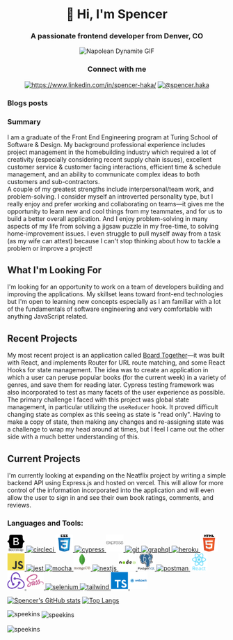 <h1 align="center">👋 Hi, I'm Spencer</h1>
<h3 align="center">A passionate frontend developer from Denver, CO</h3>

<div align="center">
  <img src="https://media.giphy.com/media/icUEIrjnUuFCWDxFpU/giphy.gif" alt="Napolean Dynamite GIF"/>
</div>
<h3 align="center">Connect with me</h3>
<p align="center">
  <a href="https://linkedin.com/in/spencer-haka/" target="blank"><img align="center" src="https://raw.githubusercontent.com/rahuldkjain/github-profile-readme-generator/master/src/images/icons/Social/linked-in-alt.svg" alt="https://www.linkedin.com/in/spencer-haka/" height="30" width="40" /></a>
  <a href="https://medium.com/@spencer.haka" target="blank"><img align="center" src="https://raw.githubusercontent.com/rahuldkjain/github-profile-readme-generator/master/src/images/icons/Social/medium.svg" alt="@spencer.haka" height="30" width="40" /></a>
</p>

### Blogs posts
<!-- BLOG-POST-LIST:START -->
<!-- BLOG-POST-LIST:END -->

<!--
<div id="badges" align="center">
  <a href="https://www.linkedin.com/in/spencer-haka">
  <img src="https://img.shields.io/badge/LinkedIn-blue?style=for-the-badge&logo=linkedin&logoColor=white" alt="LinkedIn Badge"/>
  </a>
</div>
-->

<h3>Summary</h3>
I am a graduate of the Front End Engineering program at Turing School of Software & Design. My background professional experience includes project management in the homebuilding industry which required a lot of creativity (especially considering recent supply chain issues), excellent customer service & customer facing interactions, efficient time & schedule management, and an ability to communicate complex ideas to both customers and sub-contractors.<br>
A couple of my greatest strengths include interpersonal/team work, and problem-solving. I consider myself an introverted personality type, but I really enjoy and prefer working and collaborating on teams—it gives me the opportunity to learn new and cool things from my teammates, and for us to build a better overall application. And I enjoy problem-solving in many aspects of my life from solving a jigsaw puzzle in my free-time, to solving home-improvement issues. I even struggle to pull myself away from a task (as my wife can attest) because I can't stop thinking about how to tackle a problem or improve a project!

## What I'm Looking For
I'm looking for an opportunity to work on a team of developers building and improving the applications. My skillset leans toward front-end technologies but I'm open to learning new concepts especially as I am familiar with a lot of the fundamentals of software engineering and very comfortable with anything JavaScript related.

## Recent Projects
My most recent project is an application called [Board Together](https://fe-board-together-9mww.vercel.app/)—it was built with React, and implements Router for URL route matching, and some React Hooks for state management. The idea was to create an application in which a user can peruse popular books (for the current week) in a variety of genres, and save them for reading later. Cypress testing framework was also incorporated to test as many facets of the user experience as possible. The primary challenge I faced with this project was global state management, in particular utilizing the `useReducer` hook. It proved difficult changing state as complex as this seeing as state is "read only". Having to make a copy of state, then making any changes and re-assigning state was a challenge to wrap my head around at times, but I feel I came out the other side with a much better understanding of this.

## Current Projects
I'm currently looking at expanding on the Neatflix project by writing a simple backend API using Express.js and hosted on vercel. This will allow for more control of the information incorporated into the application and will even allow the user to sign in and see their own book ratings, comments, and reviews.

<h3 align="left">Languages and Tools:</h3>
<p align="left"> <a href="https://getbootstrap.com" target="_blank" rel="noreferrer"> <img src="https://raw.githubusercontent.com/devicons/devicon/master/icons/bootstrap/bootstrap-plain-wordmark.svg" alt="bootstrap" width="40" height="40"/> </a> <a href="https://circleci.com" target="_blank" rel="noreferrer"> <img src="https://www.vectorlogo.zone/logos/circleci/circleci-icon.svg" alt="circleci" width="40" height="40"/> </a> <a href="https://www.w3schools.com/css/" target="_blank" rel="noreferrer"> <img src="https://raw.githubusercontent.com/devicons/devicon/master/icons/css3/css3-original-wordmark.svg" alt="css3" width="40" height="40"/> </a> <a href="https://www.cypress.io" target="_blank" rel="noreferrer"> <img src="https://raw.githubusercontent.com/simple-icons/simple-icons/6e46ec1fc23b60c8fd0d2f2ff46db82e16dbd75f/icons/cypress.svg" alt="cypress" width="40" height="40"/> </a> <a href="https://expressjs.com" target="_blank" rel="noreferrer"> <img src="https://raw.githubusercontent.com/devicons/devicon/master/icons/express/express-original-wordmark.svg" alt="express" width="40" height="40"/> </a> <a href="https://git-scm.com/" target="_blank" rel="noreferrer"> <img src="https://www.vectorlogo.zone/logos/git-scm/git-scm-icon.svg" alt="git" width="40" height="40"/> </a> <a href="https://graphql.org" target="_blank" rel="noreferrer"> <img src="https://www.vectorlogo.zone/logos/graphql/graphql-icon.svg" alt="graphql" width="40" height="40"/> </a> <a href="https://heroku.com" target="_blank" rel="noreferrer"> <img src="https://www.vectorlogo.zone/logos/heroku/heroku-icon.svg" alt="heroku" width="40" height="40"/> </a> <a href="https://www.w3.org/html/" target="_blank" rel="noreferrer"> <img src="https://raw.githubusercontent.com/devicons/devicon/master/icons/html5/html5-original-wordmark.svg" alt="html5" width="40" height="40"/> </a> <a href="https://developer.mozilla.org/en-US/docs/Web/JavaScript" target="_blank" rel="noreferrer"> <img src="https://raw.githubusercontent.com/devicons/devicon/master/icons/javascript/javascript-original.svg" alt="javascript" width="40" height="40"/> </a> <a href="https://jestjs.io" target="_blank" rel="noreferrer"> <img src="https://www.vectorlogo.zone/logos/jestjsio/jestjsio-icon.svg" alt="jest" width="40" height="40"/> </a> <a href="https://mochajs.org" target="_blank" rel="noreferrer"> <img src="https://www.vectorlogo.zone/logos/mochajs/mochajs-icon.svg" alt="mocha" width="40" height="40"/> </a> <a href="https://www.mongodb.com/" target="_blank" rel="noreferrer"> <img src="https://raw.githubusercontent.com/devicons/devicon/master/icons/mongodb/mongodb-original-wordmark.svg" alt="mongodb" width="40" height="40"/> </a> <a href="https://nextjs.org/" target="_blank" rel="noreferrer"> <img src="https://cdn.worldvectorlogo.com/logos/nextjs-2.svg" alt="nextjs" width="40" height="40"/> </a> <a href="https://nodejs.org" target="_blank" rel="noreferrer"> <img src="https://raw.githubusercontent.com/devicons/devicon/master/icons/nodejs/nodejs-original-wordmark.svg" alt="nodejs" width="40" height="40"/> </a> <a href="https://www.postgresql.org" target="_blank" rel="noreferrer"> <img src="https://raw.githubusercontent.com/devicons/devicon/master/icons/postgresql/postgresql-original-wordmark.svg" alt="postgresql" width="40" height="40"/> </a> <a href="https://postman.com" target="_blank" rel="noreferrer"> <img src="https://www.vectorlogo.zone/logos/getpostman/getpostman-icon.svg" alt="postman" width="40" height="40"/> </a> <a href="https://reactjs.org/" target="_blank" rel="noreferrer"> <img src="https://raw.githubusercontent.com/devicons/devicon/master/icons/react/react-original-wordmark.svg" alt="react" width="40" height="40"/> </a> <a href="https://redux.js.org" target="_blank" rel="noreferrer"> <img src="https://raw.githubusercontent.com/devicons/devicon/master/icons/redux/redux-original.svg" alt="redux" width="40" height="40"/> </a> <a href="https://sass-lang.com" target="_blank" rel="noreferrer"> <img src="https://raw.githubusercontent.com/devicons/devicon/master/icons/sass/sass-original.svg" alt="sass" width="40" height="40"/> </a> <a href="https://www.selenium.dev" target="_blank" rel="noreferrer"> <img src="https://raw.githubusercontent.com/detain/svg-logos/780f25886640cef088af994181646db2f6b1a3f8/svg/selenium-logo.svg" alt="selenium" width="40" height="40"/> </a> <a href="https://tailwindcss.com/" target="_blank" rel="noreferrer"> <img src="https://www.vectorlogo.zone/logos/tailwindcss/tailwindcss-icon.svg" alt="tailwind" width="40" height="40"/> </a> <a href="https://www.typescriptlang.org/" target="_blank" rel="noreferrer"> <img src="https://raw.githubusercontent.com/devicons/devicon/master/icons/typescript/typescript-original.svg" alt="typescript" width="40" height="40"/> </a> <a href="https://webpack.js.org" target="_blank" rel="noreferrer"> <img src="https://raw.githubusercontent.com/devicons/devicon/d00d0969292a6569d45b06d3f350f463a0107b0d/icons/webpack/webpack-original-wordmark.svg" alt="webpack" width="40" height="40"/> </a> </p>

[![Spencer's GitHub stats](https://github-readme-stats.vercel.app/api?username=speekins&show_icons=true&theme=radical)](https://github.com/anuraghazra/github-readme-stats)
[![Top Langs](https://github-readme-stats.vercel.app/api/top-langs/?username=speekins&show_icons=true&theme=radical)](https://github.com/anuraghazra/github-readme-stats)

<p><img align="left" src="https://github-readme-stats.vercel.app/api/top-langs?username=speekins&show_icons=true&locale=en&layout=compact" alt="speekins" /></p>

<p>&nbsp;<img align="center" src="https://github-readme-stats.vercel.app/api?username=speekins&show_icons=true&locale=en" alt="speekins" /></p>

<p><img align="center" src="https://github-readme-streak-stats.herokuapp.com/?user=speekins&" alt="speekins" /></p>


<!--
**Speekins/Speekins** is a ✨ _special_ ✨ repository because its `README.md` (this file) appears on your GitHub profile.
